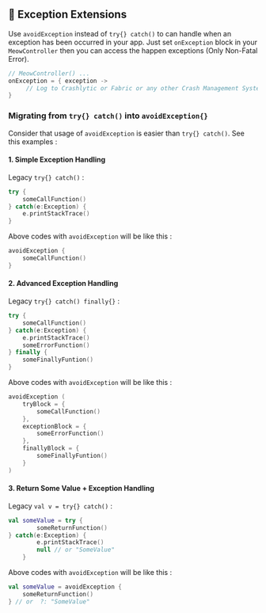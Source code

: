 ## 🤡 Exception Extensions 

Use `avoidException`  instead of `try{} catch()` to can handle when an exception has been occurred in your app. Just set `onException` block in your `MeowController`  then you can access the happen exceptions (Only Non-Fatal Error). 

```kotlin
// MeowController() ...
onException = { exception ->
     // Log to Crashlytic or Fabric or any other Crash Management System.
}
```

### Migrating from `try{} catch()` into `avoidException{}` 

Consider that usage of `avoidException` is easier than `try{} catch()`. See this examples : 
  
#### 1. Simple Exception Handling
 
Legacy  `try{} catch()` : 

```kotlin
try { 
    someCallFunction()
} catch(e:Exception) {
    e.printStackTrace()
}
```
Above codes with `avoidException` will be like this :  
```kotlin
avoidException {
    someCallFunction()
}
```

#### 2. Advanced Exception Handling
 
Legacy  `try{} catch() finally{}` : 

```kotlin
try { 
    someCallFunction()
} catch(e:Exception) {
    e.printStackTrace()
    someErrorFunction()
} finally {
    someFinallyFuntion()
}
```
Above codes with `avoidException` will be like this :  
```kotlin
avoidException (
    tryBlock = {
        someCallFunction()
    },
    exceptionBlock = {
        someErrorFunction()
    },
    finallyBlock = {
        someFinallyFuntion()
    }
)
```

#### 3. Return Some Value + Exception Handling
 
Legacy  `val v = try{} catch()` : 

```kotlin
val someValue = try { 
        someReturnFunction()
} catch(e:Exception) {
        e.printStackTrace()
        null // or "SomeValue"
    }
```
Above codes with `avoidException` will be like this :  
```kotlin
val someValue = avoidException { 
    someReturnFunction()
} // or  ?: "SomeValue"
```
<!--stackedit_data:
eyJoaXN0b3J5IjpbLTQxNzg0OTU0OF19
-->